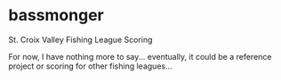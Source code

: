 bassmonger
==========

St. Croix Valley Fishing League Scoring

For now, I have nothing  more to say... eventually, it could be a reference project or scoring for other fishing leagues...
